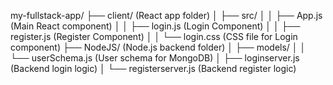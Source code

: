my-fullstack-app/
├── client/                   (React app folder)
│   ├── src/
│   │   ├── App.js            (Main React component)
│   │   ├── login.js          (Login Component)
│   │   ├── register.js       (Register Component)
│   │   └── login.css         (CSS file for Login component)
├── NodeJS/                   (Node.js backend folder)
│   ├── models/
│   │   └── userSchema.js     (User schema for MongoDB)
│   ├── loginserver.js        (Backend login logic)
│   └── registerserver.js     (Backend register logic)
